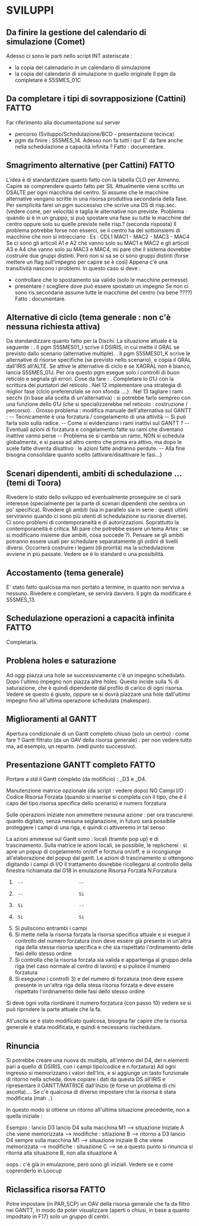 # SVILUPPI


##  Da finire la gestione del calendario di simulazione (Comet)
Adesso ci sono le parti nello script INT asteriscate : 
- la copia del calenadario in un calendario di simulazione
- la copia del calendario di simulazione in quello originale
Il pgm da completare è S5SMES_01C


## Da completare i tipi di sovrapposizione (Cattini)                FATTO
Far riferimento alla documentazione sul server
- percorso (Sviluppo/Schedulazione/BCD - presentazione tecinca)
- pgm da finire :  S5SMES_14. Adesso non fa tutti i qur
E' da fare anche nella schedulazione a capacità infinita ?
Fatto :  documentare.


## Smagrimento alternative (per Cattini)                            FATTO
L'idea è di standardizzare quanto fatto con la tabella CLO per Almenno.
Capire se comprendere quanto fatto per SIL
Attualmente viene  scritto un DSALTE per ogni macchina del centro.
Si assume che le macchine alternative vengano scritte in una risorsa produttiva secondaria della
fase.
Per semplicità farei un pgm successivo che scrive una DS di risp.sec. (vedere come, per velocità)
e taglia le alternative non previste.
Problema :  quando si è in un gruppo, si può spostare una fase su tutte le macchine del centro oppure
solo su quelle previste nelle risp.?  (seconda risposta)
Il problema potrebbe forse non esserci, se il centro ha dei sottoinsiemi di macchine che non si
intrecciano : 
Es :  CDL1 MAC1 - MAC2 - MAC3 - MAC4
Se ci sono gli articoli A1 e A2 che vanno solo su MAC1 e MAC2 e gli articoli A3 e A4 che vanno solo
su MAC3 e MAC4, mi pare che il sistema dovrebbe costruire due gruppi distinti.
Però non si sa se ci sono gruppi distinti (forse mettere un flag sull'impegno per capire se è così)
Appena c'è una transitività nascono i problemi.
In questo caso si deve : 
- controllare che lo spostamento sia valido (solo le macchine permesse)
- presentare / scegliere dove può essere spostato un impegno
Se non ci sono ris.secondarie assume tutte le macchime del centro (va bene ????)
Fatto :  documentare.


## Alternative di ciclo (tema generale :  non c'è nessuna richiesta attiva)
Da standardizzare quanto fatto per la Dischi.
La situazione attuale è la seguente : 
. Il pgm S5SMES01_I scrive il DSIRIS, in cui mette il GRAL se previsto dallo scenario (alternative
multiple).
. Il pgm S5SMES01_K scrive le alternative di risorse specifiche (se previsto nello scenario), e
copia il GRAL dall'IRIS all'ALTE.
Se attive le alternative di ciclo e se XAGRAL non è bianco, lancia S5SMES_01J.
Per ora questo pgm esegue solo i controlli di buon reticolo e segnala gli errori.
Cose da fare : 
. Completare lo 01J con la scrittura dei puntatori del reticolo
. Nel 12 implementare una strategia di miglior fase (clclo preferenzlale se non sfonda ....)
. Nel 13 tagliare i rami secchi (in base alla scelta di un'alternativa) :  si potrebbe farlo sempreo
con una funzione dello 01J (che si specializzerebbe nel reticolo :  costruzione / percorso).
. Grosso problema :  modifica manuale dell'alternativa sul GANTT : 
-- Tecnicamente è una forzatura / congelamento di una attività
-- Si può farla solo sulla radice.
-- Come si evidenziano i rami inattivi sul GANTT ?
-- Eventuali azioni di forzatura e congelamento fatte su rami che diventano inattive vanno perse
-- Problema se si cambia un ramo, NON si schedula globalmente, e si passa ad altro centro che prima
   era attivo, ma dopo le scele fatte diventa disattivo :  le azioni fatte andranno perdute.
-- Alla fine bisogna consolidare quanto scelto (attivare/disattivare le fasi...)


## Scenari dipendenti, ambiti di schedulazione ... (temi di Toora)
Rivedere lo stato dello sviluppo ed eventualmente proseguire se ci sarà interesse (specialmente per
la parte di scenari dipendenti che sembra un po' specifica).
Rivedere gli ambiti (sia in parallelo sia in serie :  questi ultimi serviranno quando ci sono più
utenti di schedulazione su risorse diverse). Ci sono problemi di contemporaneità e di
autorizzazioni. Soprattutto la contemporaneità è critica. Mi pare che potrebbe essere un tema Artex : 
se si modificano insieme due ambiti, cosa succede ?).
Pensare se gli ambiti potranno essere usati per schedulare separatamente gli ordini di livelli
diversi. Occorrerà costruire i legami (di proirità) ma la schedulazione avviene in più passate.
Vedere se è lo standard o una possibilità.


## Accostamento (tema generale)
E' stato fatto qualcosa ma non portato a termine, in quanto non serviva a nessuno.
Rivedere e completare, se servirà davvero. Il pgm da modificare è S5SMES_13.


## Schedulazione operazioni a capacità infinita       FATTO
Completarla.


## Problena holes e saturazione
Ad oggi piazza una hole se successivamente c'è un impegno schedulato. Dopo l'ultimo impegno non piazza altre holes. Questo incide sulla % di saturazione, che è quindi dipendente dal profilo di carico di ogni risorsa. Vedere se questo è giusto, oppure se si dovrà piazzare una hole dall'ultimo impegno fino all'ultima operazione schedulata (makespan).


## Miglioramenti al GANTT
Apertura condizionale di un Gantt completo chiuso (solo un centro) :  come fare ?
Gantt filtrato (da un OAV della risorsa generale) :  per non vedere tutto ma, ad esempio, un reparto.
(vedi punto successivo).

## Presentazione GANTT completo            FATTO
Portare a std il Gantt completo (da mollificio) :  _D3 e _D4.


Manutenzione matrice opzionale (da script :  vedere dopo)  NO
Campi I/O :  Codice Risorsa Forzata (quando si inserise si completa con il tipo, che è il capo del
tipo risorsa specifica dello scenario) e numero forzatura

Sulle operazioni iniziate non ammettere nessuna azione :  per ora trascurerei quanto digitato, senza
nessuna seglanazione, in futuro sarà possibile proteggere i campi di una riga, e quindi ci
attiveremo in tal senso

La azioni ammesse sul Gantt sono :  locali (tramite pop up) e di trascinamento.
Sulla matrice le azioni locali, se possibile, le replicherei :  si apre un popup di cogelamento
on/off e forztura on/off, e si ricongiunge all'elaborazione del popup dal gantt.
Le azioni di trascinamento si ottengono digitando i campi di I/O
Il trattamento dovrebbe ricollegarsi al controllo della finestra richiamata dal G18 in emulazione
  Risorsa Forzata         N.Forzatura
1)      --                     --
2)      --                     Si
3)      Si                     --
4)      Si                     Si

1) Si puliscono entrambi i campi
2) Si mette nella la risorsa forzata la risorsa specifica attuale e si esegue il controllo del
   numero forzatura (non deve essere già presente in un'altra riga della stessa risorsa specifica e
   che sia rispettato l'ordinamento delle fasi dello stesso ordine
3) Si controlla che la risorsa forzata sia valida e appartenga al gruppo della riga (nel caso
   normale al centro di lavoro) e si pulisce il numero forzatura
4) Si eseguono i controlli 3) e del numero di forzatura (non deve essere presente in un'altra riga
   della stesa risorsa forzata e deve essere rispettato l'ordinamento delle fasi dello stesso ordine

Si deve ogni volta riordinare il numero forzatura (con passo 10) vedere se si può riprndere la
parte attuale che la fa.

All'uscita se é stato modificato qualcosa, bisogna far capire che la risorsa generale è stata
modificata, e quindi è necessario rischedulare.


##  Rinuncia
Si potrebbe creare una nuova ds multipla,
all'interno del D4, del n.elementi pari a quello di DSIRIS, con i campi tipo/codice e n.forzatura)
Ad ogni ingresso si memorizzano i valori dell'Iris, e si aggiunge un tasto funzionale di ritorno
nella scheda, dove copiare i dati da questa DS all'IRIS e ripresentare il GANTT/MATRICE
dall'inizio (è forse un problema di chi ascolta)....
Se c'è qualcosa di diverso impostare che la risorsa è stata modificata (mah ..)

In questo modo si ottiene un ritorno all'ultima situazione precedente, non a quella iniziale : 

Esempio : 
lancio D3
lancio D4 sulla macchina M1
--> situazione iniziale A che viene memorizzata
--> modifiche :  sitiazione B
--> ritorno a D3
lancio D4 sempre sulla macchina M1
--> situazione iniziale B che viene memorizzata
--> modifiche :  situazione C
--> se a questo punto si rinuncia si ritorna alla situazione B, non alla situazione A

oops :  c'è già in emulazione, però sono gli iniziali. Vedere se e come coprenderlo in Loocup


##  Riclassifica risorsa    FATTO
Potre impostare (in PAR_SCP) un OAV della risorsa generale che fa da filtro nei GANTT, in modo da
poter visualizzare (aperti o chiusi, in base a quanto impodtato in F17) solo un gruppo di centri.











